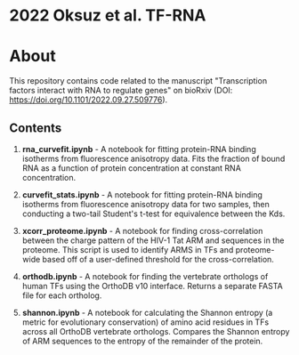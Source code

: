 # 2022 Oksuz et al. TF-RNA

# About

This repository contains code related to the manuscript "Transcription factors interact with RNA to regulate genes" on bioRxiv (DOI: https://doi.org/10.1101/2022.09.27.509776).

## Contents
1.	**rna_curvefit.ipynb** - A notebook for fitting protein-RNA binding isotherms from fluorescence anisotropy data. Fits the fraction of bound RNA as a function of protein concentration at constant RNA concentration.  

2.	**curvefit_stats.ipynb** - A notebook for fitting protein-RNA binding isotherms from fluorescence anisotropy data for two samples, then conducting a two-tail Student's t-test for equivalence between the Kds.  

3.	**xcorr_proteome.ipynb** - A notebook for finding cross-correlation between the charge pattern of the HIV-1 Tat ARM and sequences in the proteome. This script is used to identify ARMS in TFs and proteome-wide based off of a user-defined threshold for the cross-correlation. 

4.	**orthodb.ipynb** - A notebook for finding the vertebrate orthologs of human TFs using the OrthoDB v10 interface. Returns a separate FASTA file for each ortholog.

5.	**shannon.ipynb** - A notebook for calculating the Shannon entropy (a metric for evolutionary conservation) of amino acid residues in TFs across all OrthoDB vertebrate orthologs. Compares the Shannon entropy of ARM sequences to the entropy of the remainder of the protein.
